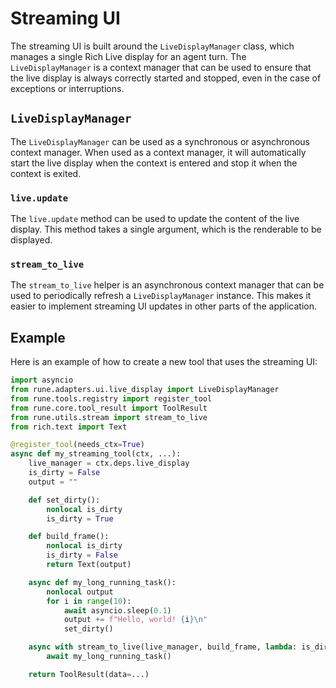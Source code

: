 # Streaming UI

The streaming UI is built around the `LiveDisplayManager` class, which manages a single Rich Live display for an agent turn. The `LiveDisplayManager` is a context manager that can be used to ensure that the live display is always correctly started and stopped, even in the case of exceptions or interruptions.

## `LiveDisplayManager`

The `LiveDisplayManager` can be used as a synchronous or asynchronous context manager. When used as a context manager, it will automatically start the live display when the context is entered and stop it when the context is exited.

### `live.update`

The `live.update` method can be used to update the content of the live display. This method takes a single argument, which is the renderable to be displayed.

### `stream_to_live`

The `stream_to_live` helper is an asynchronous context manager that can be used to periodically refresh a `LiveDisplayManager` instance. This makes it easier to implement streaming UI updates in other parts of the application.

## Example

Here is an example of how to create a new tool that uses the streaming UI:

```python
import asyncio
from rune.adapters.ui.live_display import LiveDisplayManager
from rune.tools.registry import register_tool
from rune.core.tool_result import ToolResult
from rune.utils.stream import stream_to_live
from rich.text import Text

@register_tool(needs_ctx=True)
async def my_streaming_tool(ctx, ...):
    live_manager = ctx.deps.live_display
    is_dirty = False
    output = ""

    def set_dirty():
        nonlocal is_dirty
        is_dirty = True

    def build_frame():
        nonlocal is_dirty
        is_dirty = False
        return Text(output)

    async def my_long_running_task():
        nonlocal output
        for i in range(10):
            await asyncio.sleep(0.1)
            output += f"Hello, world! {i}\n"
            set_dirty()

    async with stream_to_live(live_manager, build_frame, lambda: is_dirty):
        await my_long_running_task()

    return ToolResult(data=...)
```
